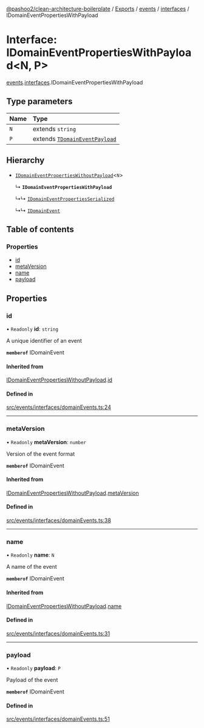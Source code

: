 [@pashoo2/clean-architecture-boilerplate](../README.md) / [Exports](../modules.md) / [events](../modules/events.md) / [interfaces](../modules/events.interfaces.md) / IDomainEventPropertiesWithPayload

# Interface: IDomainEventPropertiesWithPayload<N, P\>

[events](../modules/events.md).[interfaces](../modules/events.interfaces.md).IDomainEventPropertiesWithPayload

## Type parameters

| Name | Type |
| :------ | :------ |
| `N` | extends `string` |
| `P` | extends [`TDomainEventPayload`](../modules/events.interfaces.md#tdomaineventpayload) |

## Hierarchy

- [`IDomainEventPropertiesWithoutPayload`](events.interfaces.idomaineventpropertieswithoutpayload.md)<`N`\>

  ↳ **`IDomainEventPropertiesWithPayload`**

  ↳↳ [`IDomainEventPropertiesSerialized`](events.interfaces.idomaineventpropertiesserialized.md)

  ↳↳ [`IDomainEvent`](events.interfaces.idomainevent.md)

## Table of contents

### Properties

- [id](events.interfaces.idomaineventpropertieswithpayload.md#id)
- [metaVersion](events.interfaces.idomaineventpropertieswithpayload.md#metaversion)
- [name](events.interfaces.idomaineventpropertieswithpayload.md#name)
- [payload](events.interfaces.idomaineventpropertieswithpayload.md#payload)

## Properties

### id

• `Readonly` **id**: `string`

A unique identifier of an event

**`memberof`** IDomainEvent

#### Inherited from

[IDomainEventPropertiesWithoutPayload](events.interfaces.idomaineventpropertieswithoutpayload.md).[id](events.interfaces.idomaineventpropertieswithoutpayload.md#id)

#### Defined in

[src/events/interfaces/domainEvents.ts:24](https://github.com/pashoo2/clean-architecture-boilerplate/blob/4202db5/src/events/interfaces/domainEvents.ts#L24)

___

### metaVersion

• `Readonly` **metaVersion**: `number`

Version of the event format

**`memberof`** IDomainEvent

#### Inherited from

[IDomainEventPropertiesWithoutPayload](events.interfaces.idomaineventpropertieswithoutpayload.md).[metaVersion](events.interfaces.idomaineventpropertieswithoutpayload.md#metaversion)

#### Defined in

[src/events/interfaces/domainEvents.ts:38](https://github.com/pashoo2/clean-architecture-boilerplate/blob/4202db5/src/events/interfaces/domainEvents.ts#L38)

___

### name

• `Readonly` **name**: `N`

A name of the event

**`memberof`** IDomainEvent

#### Inherited from

[IDomainEventPropertiesWithoutPayload](events.interfaces.idomaineventpropertieswithoutpayload.md).[name](events.interfaces.idomaineventpropertieswithoutpayload.md#name)

#### Defined in

[src/events/interfaces/domainEvents.ts:31](https://github.com/pashoo2/clean-architecture-boilerplate/blob/4202db5/src/events/interfaces/domainEvents.ts#L31)

___

### payload

• `Readonly` **payload**: `P`

Payload of the event

**`memberof`** IDomainEvent

#### Defined in

[src/events/interfaces/domainEvents.ts:51](https://github.com/pashoo2/clean-architecture-boilerplate/blob/4202db5/src/events/interfaces/domainEvents.ts#L51)
